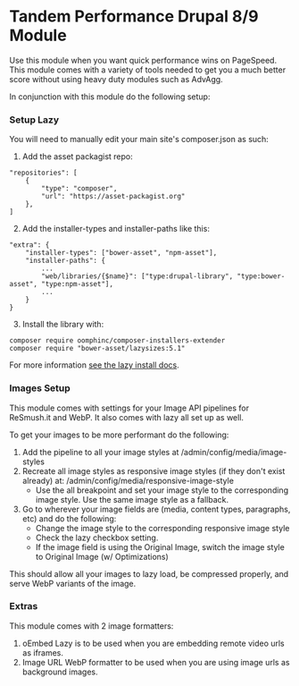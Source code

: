 # Tandem Performance Drupal 8/9 Module 

Use this module when you want quick performance wins on PageSpeed.  This module comes with a variety of tools needed to get you a much better score without using heavy duty modules such as AdvAgg.

In conjunction with this module do the following setup:

### Setup Lazy

You will need to manually edit your main site's composer.json as such:

1. Add the asset packagist repo:


```
"repositories": [
    {
        "type": "composer",
        "url": "https://asset-packagist.org"
    },
]
```


2. Add the installer-types and installer-paths like this:

```
"extra": {
    "installer-types": ["bower-asset", "npm-asset"],
    "installer-paths": {
        ...
        "web/libraries/{$name}": ["type:drupal-library", "type:bower-asset", "type:npm-asset"],
        ...
    }
}
```

3. Install the library with:


```
composer require oomphinc/composer-installers-extender
composer require "bower-asset/lazysizes:5.1"
```

For more information [see the lazy install docs](https://www.drupal.org/docs/8/modules/lazy-load/how-to-use-composer-to-install-lazy-load-module-and-its-dependency).

### Images Setup

This module comes with settings for your Image API pipelines for ReSmush.it and WebP.  It also comes with lazy all set up as well.

To get your images to be more performant do the following:

1. Add the pipeline to all your image styles at /admin/config/media/image-styles
2. Recreate all image styles as responsive image styles (if they don't exist already) at: /admin/config/media/responsive-image-style
	- Use the all breakpoint and set your image style to the corresponding image style.  Use the same image style as a fallback.
3. Go to wherever your image fields are (media, content types, paragraphs, etc) and do the following:
	- Change the image style to the corresponding responsive image style
	- Check the lazy checkbox setting.
    - If the image field is using the Original Image, switch the image style to Original Image (w/ Optimizations)

This should allow all your images to lazy load, be compressed properly, and serve WebP variants of the image.

### Extras

This module comes with 2 image formatters:

1. oEmbed Lazy is to be used when you are embedding remote video urls as iframes.
2. Image URL WebP formatter to be used when you are using image urls as background images.  
